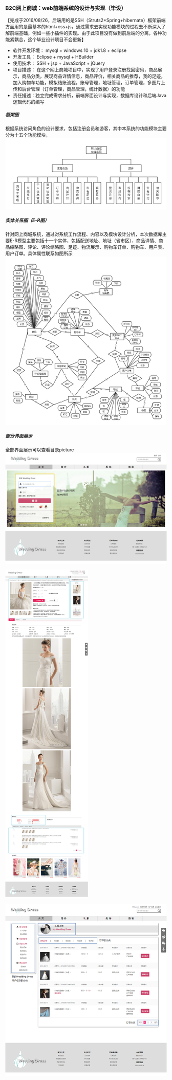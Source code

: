 ### B2C网上商城：web前端系统的设计与实现（毕设）
【完成于2016/08/26，后端用的是SSH（Struts2+Spring+hibernate）框架前端方面用的是最基本的html+css+js，通过需求去实现功能模块的过程去不断深入了解前端基础，例如一些小插件的实现。由于此项目没有做到前后端的分离，各种功能紧耦合，这个毕业设计项目不会更新】

- 软件开发环境： mysql + windows 10 + jdk1.8 + eclipse
- 开发工具： Eclipse + mysql + HBuilder
- 使用技术： SSH  +  jsp  +  JavaScript  +  jQuery
- 项目描述： 在这个网上商城项目中，实现了用户登录注册找回密码，商品展示，商品分类，展现商品详情信息，商品评价，相关商品的推荐，我的足迹，加入购物车功能，模拟结账流程，账号管理，地址管理，订单管理，多图片上传和后台管理（订单管理，商品管理，统计数据）的功能
- 责任描述：独立完成需求分析，前端界面设计与实现，数据库设计和后端Java逻辑代码的编写

##### 框架图
根据系统访问角色的设计要求，包括注册会员和游客，其中本系统的功能模块主要分为十五个功能模块，
![框架图](picture/Frames.png)

##### 实体关系图（E-R图）
针对网上商城系统，通过对系统工作流程、内容以及模块设计分析，本次数据库主要E-R模型主要包括十一个实体，包括配送地址、地址（省市区）、商品详情、商品缩略图、评论、评论缩略图、足迹、物流展示、购物车订单、购物车、用户表、用户订单。具体属性联系如图所示
![ER](picture/ER.png)

##### 部分界面展示
全部界面展示可以查看目录picture
![login](picture/05登录.png)


![detail](picture/03详情页面.png)


![order](picture/08订单.png)
